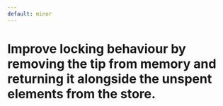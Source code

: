```yaml
---
default: minor
---
```


# Improve locking behaviour by removing the tip from memory and returning it alongside the unspent elements from the store.

